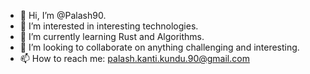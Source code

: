 - 👋 Hi, I’m @Palash90.
- 👀 I’m interested in interesting technologies.
- 🌱 I’m currently learning Rust and Algorithms.
- 💞️ I’m looking to collaborate on anything challenging and interesting.
- 📫 How to reach me: palash.kanti.kundu.90@gmail.com

<!---
Palash90/Palash90 is a ✨ special ✨ repository because its `README.md` (this file) appears on your GitHub profile.
You can click the Preview link to take a look at your changes.
--->
